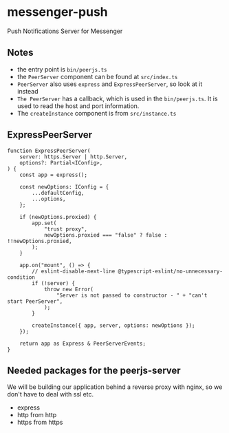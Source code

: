 # messenger-push
Push Notifications Server for Messenger

## Notes
* the entry point is `bin/peerjs.ts`
* the `PeerServer` component can be found at `src/index.ts`
* `PeerServer` also uses `express` and `ExpressPeerServer`, so look at it instead
* `The PeerServer` has a callback, which is used in the `bin/peerjs.ts`. It is used to read the host and port information.
* The `createInstance` component is from `src/instance.ts`
  
## ExpressPeerServer
```
function ExpressPeerServer(
	server: https.Server | http.Server,
	options?: Partial<IConfig>,
) {
	const app = express();

	const newOptions: IConfig = {
		...defaultConfig,
		...options,
	};

	if (newOptions.proxied) {
		app.set(
			"trust proxy",
			newOptions.proxied === "false" ? false : !!newOptions.proxied,
		);
	}

	app.on("mount", () => {
		// eslint-disable-next-line @typescript-eslint/no-unnecessary-condition
		if (!server) {
			throw new Error(
				"Server is not passed to constructor - " + "can't start PeerServer",
			);
		}

		createInstance({ app, server, options: newOptions });
	});

	return app as Express & PeerServerEvents;
}
```

## Needed packages for the peerjs-server
We will be building our application behind a reverse proxy with nginx, so we don't have to deal with ssl etc.
* express
* http from http
* https from https